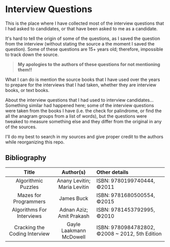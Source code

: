 # Interview Questions

This is the place where I have collected most of the interview questions
that I had asked to candidates, or that have been asked to me as a candidate.

It's hard to tell the origin of some of the questions, as I saved the question
from the interview (without stating the source a the moment I saved the question).
Some of these questions are 15+ years old; therefore, impossible to track down the source.

> **My apologies to the authors of these questions for not mentioning them!!**

What I can do is mention the source books that I have used over the years to prepare
for the interviews that I had taken, whether they are interview books, or text books.

About the interview questions that I had used to interview candidates...
Something similar had happened here; some of the interview questions were taken 
from the books I have (i.e. the check for palindrome, or find the all the anagram groups
from a list of words), but the questions were tweaked to measure something else and
they differ from the original in any of the sources.

I'll do my best to search in my sources and give proper credit to the authors while
reorganizing this repo.

## Bibliography

| Title | Author(s) | Other details |
| :-: | :-: | :- |
| Algorithmic Puzzles | Anany Levitin; Maria Levitin | ISBN: 9780199740444, ©2011|
| Mazes for Programmers | James Buck | ISBN: 9781680500554, ©2015 |
| Algorithms For Interviews | Adnan Aziz; Amit Prakash | ISBN: 9781453792995, ©2010 |
| Cracking the Coding Interview | Gayle Laakmann McDowell | ISBN: 9780984782802, ©2008 ~ 2012, 5th Edition |


